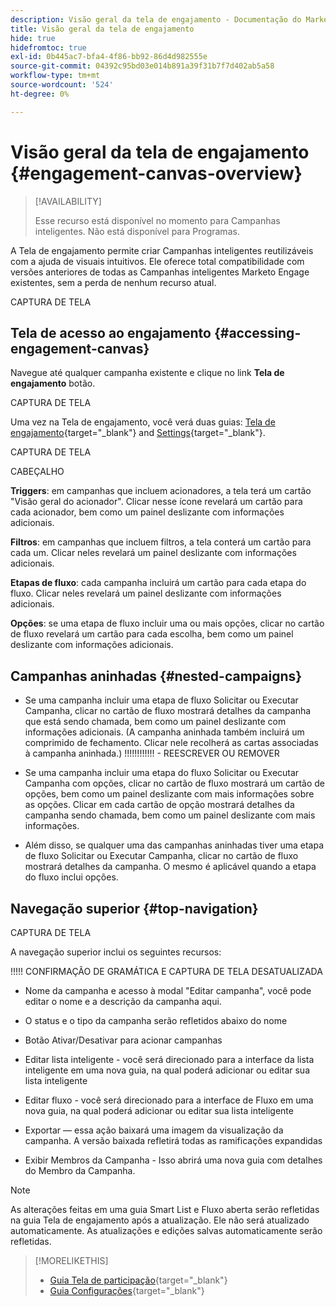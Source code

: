 ```yaml
---
description: Visão geral da tela de engajamento - Documentação do Marketo - Documentação do produto
title: Visão geral da tela de engajamento
hide: true
hidefromtoc: true
exl-id: 0b445ac7-bfa4-4f86-bb92-86d4d982555e
source-git-commit: 04392c95bd03e014b891a39f31b7f7d402ab5a58
workflow-type: tm+mt
source-wordcount: '524'
ht-degree: 0%

---
```


# Visão geral da tela de engajamento {#engagement-canvas-overview}

>[!AVAILABILITY]
>
>Esse recurso está disponível no momento para Campanhas inteligentes. Não está disponível para Programas.

A Tela de engajamento permite criar Campanhas inteligentes reutilizáveis com a ajuda de visuais intuitivos. Ele oferece total compatibilidade com versões anteriores de todas as Campanhas inteligentes Marketo Engage existentes, sem a perda de nenhum recurso atual.

CAPTURA DE TELA

## Tela de acesso ao engajamento {#accessing-engagement-canvas}

Navegue até qualquer campanha existente e clique no link **Tela de engajamento** botão.

CAPTURA DE TELA

Uma vez na Tela de engajamento, você verá duas guias: [Tela de engajamento](/help/marketo/product-docs/core-marketo-concepts/engagement-canvas/engagement-canvas-tab.md){target="_blank"} and [Settings](/help/marketo/product-docs/core-marketo-concepts/engagement-canvas/engagement-canvas-tab.md){target="_blank"}.

CAPTURA DE TELA

CABEÇALHO

**Triggers**: em campanhas que incluem acionadores, a tela terá um cartão &quot;Visão geral do acionador&quot;. Clicar nesse ícone revelará um cartão para cada acionador, bem como um painel deslizante com informações adicionais.

**Filtros**: em campanhas que incluem filtros, a tela conterá um cartão para cada um. Clicar neles revelará um painel deslizante com informações adicionais.

**Etapas de fluxo**: cada campanha incluirá um cartão para cada etapa do fluxo. Clicar neles revelará um painel deslizante com informações adicionais.

**Opções**: se uma etapa de fluxo incluir uma ou mais opções, clicar no cartão de fluxo revelará um cartão para cada escolha, bem como um painel deslizante com informações adicionais.

## Campanhas aninhadas {#nested-campaigns}

* Se uma campanha incluir uma etapa de fluxo Solicitar ou Executar Campanha, clicar no cartão de fluxo mostrará detalhes da campanha que está sendo chamada, bem como um painel deslizante com informações adicionais. (A campanha aninhada também incluirá um comprimido de fechamento. Clicar nele recolherá as cartas associadas à campanha aninhada.) !!!!!!!!!!!! - REESCREVER OU REMOVER

* Se uma campanha incluir uma etapa do fluxo Solicitar ou Executar Campanha com opções, clicar no cartão de fluxo mostrará um cartão de opções, bem como um painel deslizante com mais informações sobre as opções. Clicar em cada cartão de opção mostrará detalhes da campanha sendo chamada, bem como um painel deslizante com mais informações.

* Além disso, se qualquer uma das campanhas aninhadas tiver uma etapa de fluxo Solicitar ou Executar Campanha, clicar no cartão de fluxo mostrará detalhes da campanha. O mesmo é aplicável quando a etapa do fluxo inclui opções.

## Navegação superior {#top-navigation}

CAPTURA DE TELA

A navegação superior inclui os seguintes recursos:

!!!!! CONFIRMAÇÃO DE GRAMÁTICA E CAPTURA DE TELA DESATUALIZADA

* Nome da campanha e acesso à modal &quot;Editar campanha&quot;, você pode editar o nome e a descrição da campanha aqui.

* O status e o tipo da campanha serão refletidos abaixo do nome

* Botão Ativar/Desativar para acionar campanhas

* Editar lista inteligente - você será direcionado para a interface da lista inteligente em uma nova guia, na qual poderá adicionar ou editar sua lista inteligente

* Editar fluxo - você será direcionado para a interface de Fluxo em uma nova guia, na qual poderá adicionar ou editar sua lista inteligente

* Exportar — essa ação baixará uma imagem da visualização da campanha. A versão baixada refletirá todas as ramificações expandidas

* Exibir Membros da Campanha - Isso abrirá uma nova guia com detalhes do Membro da Campanha.

>[!NOTE]
>
>As alterações feitas em uma guia Smart List e Fluxo aberta serão refletidas na guia Tela de engajamento após a atualização. Ele não será atualizado automaticamente. As atualizações e edições salvas automaticamente serão refletidas.

>[!MORELIKETHIS]
>
>* [Guia Tela de participação](/help/marketo/product-docs/core-marketo-concepts/engagement-canvas/engagement-canvas-tab.md){target="_blank"}
>* [Guia Configurações](/help/marketo/product-docs/core-marketo-concepts/engagement-canvas/settings-tab.md){target="_blank"}
